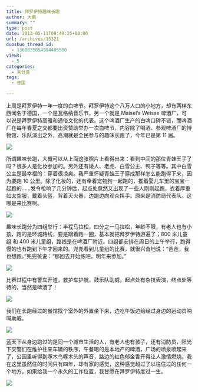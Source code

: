 ```yaml
---
title: 拜罗伊特趣味长跑
author: 大鹏
summary: ""
type: post
date: 2013-05-11T09:49:25+00:00
url: /archives/15321
duoshuo_thread_id:
  - 1360835854884405580
views:
  - 5
categories:
  - 未分类
tags:
  - 德国

---
```

上周是拜罗伊特一年一度的白啤节。拜罗伊特这个八万人口的小地方，却有两样东西闻名于德国，一个是瓦格纳音乐节，另一个就是 Maisel&#8217;s Weisse 啤酒厂，可以说是拜罗伊特高雅和通俗文化的代表。这个啤酒厂生产的白啤口碑不错，而啤酒厂在每年春夏之交都要出资赞助举办一次白啤节，内容除了喝酒、参观啤酒厂的博物馆、乐队演出之外，高潮就是全民参与的趣味长跑了，今年已是第 11 届。

![][1]

<!--more-->

所谓趣味长跑，大概可以从上面这张照片上看得出来：看到中间的那位青蛙王子了吗？很多人是化妆参加的。另外还有矮人、老虎、白雪公主、鸭子等等。其中白雪公主是最幸福的：穿着很凉爽。我严重怀疑青蛙王子穿成那样怎么能跑得下来，因为要跑 10 公里。除了化妆的，还有牵着宠物狗一起跑的，推着婴儿车里的宝宝一起跑的……发令枪响了几分钟后，起点处竟然又出现了一些人刚刚起跑，衣着厚重如太空服，戴着头盔，背着灭火器，边跑边向观众挥手。原来是消防局代表队。这哪是来比赛啊。

![][2]

趣味长跑分为四组举行：半程马拉松，四分之一马拉松，年龄不限，有老人也有小孩，跑的是环城路线，要是跟着跑一圈，基本就把拜罗伊特游遍了；800 米儿童组 和 400 米儿童组，路线是在啤酒厂附近。四组都安排在周日的上午举行，跑得慢的也有跑到下午才回来的。兜兜看到儿童组的比赛，就很兴奋地说：“爸爸，我也想跑。”兜兜爸说：“那回去开始练吧，明年来参加。”

![][3]

比赛过程中有警车开道，救护车护航，鼓乐队助威，起点处有杂技表演，终点处等待的，当然是啤酒了！

![][4]

我们在长跑经过的餐馆找个室外的外置坐下来，边吃午饭边给经过身边的运动员呐喊助威。

![][5]

蓝天下从身边跑过的是同一个城市生活的人，有老人也有孩子，还有消防员，阳光下交警们在维护往来车辆的秩序，午餐喝的是本地产的啤酒，广场的喷泉喷起来了，公园里听得到啄木鸟啄木头的声音，路边的红色郁金香开得让人激情燃烧。我在这里虽然住的时间只有四年，却有家的感觉，这种感觉超过了以往住过的任何一个地方。如果给我一个永久的工作位置，我甘愿在拜罗伊特度过一生。

![][6]

 [1]: http://www.maisel.com/images/FunRun/2013/funrun2013_1.jpg
 [2]: https://agappq.blu.livefilestore.com/y2pzXLPTPWCpK3KFC5XWxngI2DQCln-_tz7_qYf4MvCudQpCiEgG7EFYDU1niO7kJO3R5j8STkDA5ou39AkHOaAhkblmEMOEzVeKb-bDzEajeDaz14x8MdX04blfbGEn6-m/2013-05-11_runfireman.jpg
 [3]: http://www.maisel.com/images/FunRun/2013/funrun2013_6.jpg
 [4]: https://fbcdn-sphotos-d-a.akamaihd.net/hphotos-ak-ash4/p480x480/197652_10151568570763936_1953599304_n.jpg
 [5]: https://awappq.blu.livefilestore.com/y2pWEPfgphhFUDu3Q9e_FaJ_RUrm88h0d9lOyGz4i8Z-3YWIDVqq--F-Srk_-4f49A66aSiDol9SSD9wSiZyj-sEw8-t16fBvy4fM5F93pUiMZruMNSKrxS3fI91QpSqYID/2013-05-11_run.jpg
 [6]: https://fbcdn-sphotos-f-a.akamaihd.net/hphotos-ak-ash3/525242_10151571701688936_1367075574_n.jpg
